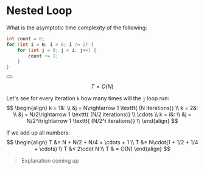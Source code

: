 # Nested Loop

What is the asymptotic time complexity of the following:

```C++
int count = 0;
for (int i = N; i > 0; i /= 2) {
    for (int j = 0; j < i; j++) {
        count += 1;
    }
}
```

<button class="section" target="solution" show="Show solution" hide="Hide solution"></button>

<!--sec data-title="Solution" data-id="solution" data-show=false ces-->
$$T = O(N)$$

Let's see for every iteration `k` how many times will the `j` loop run:
$$
\begin{align}
k = 1&: \\
&j = N\rightarrow 1 \texttt{ (N iterations)} \\
k = 2&: \\
&j = N/2\rightarrow 1 \texttt{ (N/2 iterations)} \\
\cdots \\
k = i&: \\
&j = N/2^i\rightarrow 1 \texttt{ (N/2^i iterations)} \\
\end{align}
$$

If we add up all numbers:
$$
\begin{align}
T &= N + N/2 + N/4 + \cdots + 1 \\
T &= N\cdot(1 + 1/2 + 1/4 + \cdots) \\
T &< 2\cdot N \\
T & = O(N)
\end{align}
$$

> Explanation coming up

<!--endsec-->